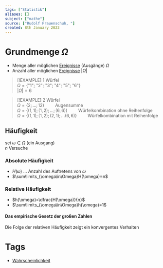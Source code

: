 ```yaml
---
tags: ["Statistik"]
aliases: []
subject: ["mathe"]
source: ["Rudolf Frauenschuh, "]
created: 8th January 2023
---
```


# Grundmenge $\Omega$

- Menge aller möglichen [Ereignisse](Ereignis.md) (Ausgänge) $\Omega$
- Anzahl aller möglichen [Ereignisse](Ereignis.md) $|\Omega|$

>[!EXAMPLE] 1 Würfel  
> $\Omega = \{\text{"1"; "2"; "3"; "4"; "5"; "6"}\}$  
> $|\Omega|= 6$

>[!EXAMPLE] 2 Würfel  
> $\Omega=\{2;\dots;12\}\qquad$ Augensumme  
> $\Omega=\{(1,1);(1,2);\dots;(6,6)\}\qquad$ Würfelkombination ohne Reihenfolge  
> $\Omega=\{(1,1);(1,2);(2,1);\dots(6,6)\}\qquad$ Würfelkombination mit Reihenfolge
> 

## Häufigkeit

sei $\omega\in\Omega$ (ein Ausgang)  
$n$ Versuche

### Absolute Häufigkeit

- $H(\omega)$ … Anzahl des Auftretens von $\omega$
- $\sum\limits_{\omega\in\Omega}H(\omega)=n$

### Relative Häufigkeit

- $h(\omega)=\dfrac{H(\omega)}{n}$
- $\sum\limits_{\omega\in\Omega}h(\omega)=1$

#### Das empirische Gesetz der großen Zahlen

Die Folge der relativen Häufigkeit zeigt ein konvergentes Verhalten

# Tags

- [Wahrscheinlichkeit](Wahrscheinlichkeit.md)